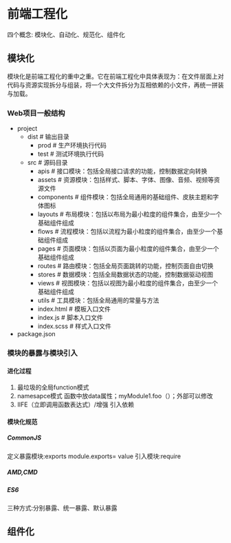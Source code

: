 # 前端工程化
四个概念: 模块化、自动化、规范化、组件化

## 模块化 
模块化是前端工程化的重中之重。它在前端工程化中具体表现为：在文件层面上对代码与资源实现拆分与组装，将一个大文件拆分为互相依赖的小文件，再统一拼装与加载。



### Web项目一般结构
- project
	- dist          # 输出目录
		- prod         # 生产环境执行代码
		- test         # 测试环境执行代码
	- src           # 源码目录
		- apis         # 接口模块：包括全局接口请求的功能，控制数据定向转换
		- assets       # 资源模块：包括样式、脚本、字体、图像、音频、视频等资源文件
		- components   # 组件模块：包括全局通用的基础组件、皮肤主题和字体图标
		- layouts      # 布局模块：包括以布局为最小粒度的组件集合，由至少一个基础组件组成
		- flows        # 流程模块：包括以流程为最小粒度的组件集合，由至少一个基础组件组成
		- pages        # 页面模块：包括以页面为最小粒度的组件集合，由至少一个基础组件组成
		- routes       # 路由模块：包括全局页面跳转的功能，控制页面自由切换
		- stores       # 数据模块：包括全局数据状态的功能，控制数据驱动视图
		- views        # 视图模块：包括以视图为最小粒度的组件集合，由至少一个基础组件组成
		- utils        # 工具模块：包括全局通用的常量与方法
		- index.html   # 模板入口文件
		- index.js     # 脚本入口文件
		- index.scss   # 样式入口文件
- package.json

### 模块的暴露与模块引入

#### 进化过程
1. 最垃圾的全局function模式
2. namesapce模式
	函数中放data属性；myModule1.foo（）；外部可以修改
3. IIFE（立即调用函数表达式）/增强
	引入依赖

#### 模块化规范
##### CommonJS
定义暴露模块:exports     module.exports= value
引入模块:require

##### AMD,CMD

##### ES6
三种方式:分别暴露、统一暴露、默认暴露

	

## 组件化

